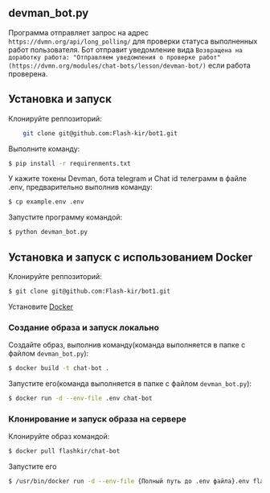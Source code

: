 ## devman_bot.py

Программа отправляет запрос на адрес `https://dvmn.org/api/long_polling/` для проверки статуса выполненных работ пользователя.
Бот отправит уведомление вида `Возвращена на доработку работа: "Отправляем уведомления о проверке работ" (https://dvmn.org/modules/chat-bots/lesson/devman-bot/)` если работа проверена.

## Установка и запуск

Клонируйте реппозиторий:

```bash
    git clone git@github.com:Flash-kir/bot1.git
```

Выполните команду:

```bash
$ pip install -r requirenments.txt
```

У кажите токены Devman, бота telegram и Chat id телеграмм в файле .env, предварительно выполнив команду:

```bash
$ cp example.env .env
```

Запустите программу командой:

```bash
$ python devman_bot.py
```

## Установка и запуск с использованием Docker

Клонируйте реппозиторий:

```bash
$ git clone git@github.com:Flash-kir/bot1.git
```

Установите [Docker](https://docs.docker.com/engine/install/)

### Создание образа и запуск локально

Создайте образ, выполнив команду(команда выполняется в папке с файлом `devman_bot.py`):

```bash
$ docker build -t chat-bot .
```

Запустите его(команда выполняется в папке с файлом `devman_bot.py`):

```bash
$ docker run -d --env-file .env chat-bot
```

### Клонирование и запуск образа на сервере

Клонируйте образ командой:

```bash
$ docker pull flashkir/chat-bot
```

Запустите его

```bash
$ /usr/bin/docker run -d --env-file {Полный путь до .env файла}.env flashkir/chat-bot
```

